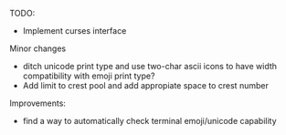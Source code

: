 TODO:
- Implement curses interface

Minor changes
- ditch unicode print type and use two-char ascii icons to 
have width compatibility with emoji print type?
- Add limit to crest pool and add appropiate space to crest 
number

Improvements:
- find a way to automatically check terminal emoji/unicode
capability

